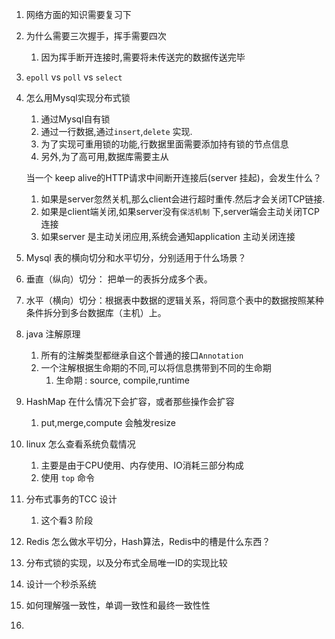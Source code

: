 1. 网络方面的知识需要复习下

2. 为什么需要三次握手，挥手需要四次
   
   1. 因为挥手断开连接时,需要将未传送完的数据传送完毕
   
3. `epoll` vs `poll` vs `select`

4. 怎么用Mysql实现分布式锁
   
   1. 通过Mysql自有锁
   2. 通过一行数据,通过`insert`,`delete` 实现.
   3. 为了实现可重用锁的功能,行数据里面需要添加持有锁的节点信息
   4. 另外,为了高可用,数据库需要主从
   
   
   
   当一个 keep alive的HTTP请求中间断开连接后(server 挂起)，会发生什么？
   
   1. 如果是server忽然关机,那么client会进行超时重传.然后才会关闭TCP链接.
   2. 如果是client端关闭,如果server没有`保活机制` 下,server端会主动关闭TCP连接
   3. 如果server 是主动关闭应用,系统会通知application 主动关闭连接
   
7.  Mysql 表的横向切分和水平切分，分别适用于什么场景？
   
   1. 垂直（纵向）切分： 把单一的表拆分成多个表。
   2. 水平（横向）切分：根据表中数据的逻辑关系，将同意个表中的数据按照某种条件拆分到多台数据库（主机）上。
   
6. java 注解原理

   1.  所有的注解类型都继承自这个普通的接口`Annotation`
   2. 一个注解根据生命期的不同,可以将信息携带到不同的生命期
      1. 生命期 : source, compile,runtime
   
7. HashMap 在什么情况下会扩容，或者那些操作会扩容

   1. put,merge,compute 会触发resize

8. linux 怎么查看系统负载情况

   1. 主要是由于CPU使用、内存使用、IO消耗三部分构成
   2. 使用 `top` 命令

9. 分布式事务的TCC 设计

   1. 这个看3 阶段

10. Redis 怎么做水平切分，Hash算法，Redis中的槽是什么东西？

11. 分布式锁的实现，以及分布式全局唯一ID的实现比较

12. 设计一个秒杀系统

13. 如何理解强一致性，单调一致性和最终一致性性

14. 



